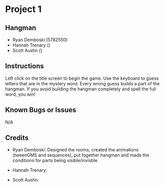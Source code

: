 # Project 1

## Hangman

* Ryan Demboski (5782550)
* Hannah Trenary ()
* Scott Austin ()

## Instructions

Left click on the title screen to begin the game.
Use the keyboard to guess letters that are in the mystery word.
Every wrong guess builds a part of the hangman.
If you avoid building the hangman completely and spell the full word, you win!

## Known Bugs or Issues

N/A

## Credits

* Ryan Demboski: Designed the rooms, created the animations (tweenGMS and sequences), put together hangman and made the conditions for parts being visible/invisble

* Hannah Trenary:

* Scott Austin: